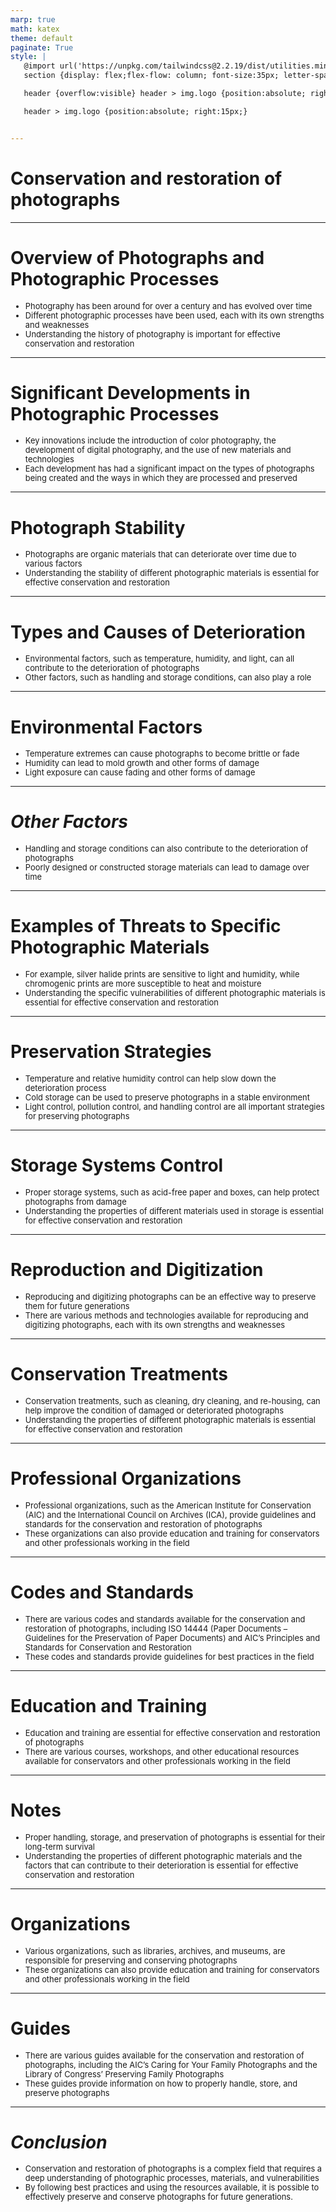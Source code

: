 ```yaml
---
marp: true
math: katex
theme: default
paginate: True
style: |
   @import url('https://unpkg.com/tailwindcss@2.2.19/dist/utilities.min.css');
   section {display: flex;flex-flow: column; font-size:35px; letter-spacing:1.4px;}

   header {overflow:visible} header > img.logo {position:absolute; right:15px;}

   header > img.logo {position:absolute; right:15px;}


---
```

<!-- backgroundImage: url('backgrounds/wwwatercolor (2).png') -->
<!-- _class: lead -->

 # **Conservation and restoration of photographs**

---
<style scoped>p,li {font-size:0.88em}</style>

 # Overview of Photographs and Photographic Processes
- Photography has been around for over a century and has evolved over time
- Different photographic processes have been used, each with its own strengths and weaknesses
- Understanding the history of photography is important for effective conservation and restoration


---
<style scoped>p,li {font-size:0.92em}</style>

 # Significant Developments in Photographic Processes
- Key innovations include the introduction of color photography, the development of digital photography, and the use of new materials and technologies
- Each development has had a significant impact on the types of photographs being created and the ways in which they are processed and preserved


---
<style scoped>p,li {font-size:0.92em}</style>

 # **Photograph Stability**
- Photographs are organic materials that can deteriorate over time due to various factors
- Understanding the stability of different photographic materials is essential for effective conservation and restoration


---
<style scoped>p,li {font-size:0.92em}</style>

 # Types and Causes of Deterioration
- Environmental factors, such as temperature, humidity, and light, can all contribute to the deterioration of photographs
- Other factors, such as handling and storage conditions, can also play a role


---
<style scoped>p,li {font-size:0.88em}</style>

 # **Environmental Factors**
- Temperature extremes can cause photographs to become brittle or fade
- Humidity can lead to mold growth and other forms of damage
- Light exposure can cause fading and other forms of damage


---
<style scoped>p,li {font-size:0.92em}</style>

 # _Other Factors_

- Handling and storage conditions can also contribute to the deterioration of photographs
- Poorly designed or constructed storage materials can lead to damage over time

---
<style scoped>p,li {font-size:0.92em}</style>

 # Examples of Threats to Specific Photographic Materials
- For example, silver halide prints are sensitive to light and humidity, while chromogenic prints are more susceptible to heat and moisture
- Understanding the specific vulnerabilities of different photographic materials is essential for effective conservation and restoration


---
<style scoped>p,li {font-size:0.88em}</style>

 # Preservation Strategies
- Temperature and relative humidity control can help slow down the deterioration process
- Cold storage can be used to preserve photographs in a stable environment
- Light control, pollution control, and handling control are all important strategies for preserving photographs


---
<style scoped>p,li {font-size:0.92em}</style>

 # Storage Systems Control

- Proper storage systems, such as acid-free paper and boxes, can help protect photographs from damage
- Understanding the properties of different materials used in storage is essential for effective conservation and restoration

---
<style scoped>p,li {font-size:0.92em}</style>

 # Reproduction and Digitization

- Reproducing and digitizing photographs can be an effective way to preserve them for future generations
- There are various methods and technologies available for reproducing and digitizing photographs, each with its own strengths and weaknesses

---
<style scoped>p,li {font-size:0.92em}</style>

 # Conservation Treatments

- Conservation treatments, such as cleaning, dry cleaning, and re-housing, can help improve the condition of damaged or deteriorated photographs
- Understanding the properties of different photographic materials is essential for effective conservation and restoration

---
<style scoped>p,li {font-size:0.92em}</style>

 # Professional Organizations

- Professional organizations, such as the American Institute for Conservation (AIC) and the International Council on Archives (ICA), provide guidelines and standards for the conservation and restoration of photographs
- These organizations can also provide education and training for conservators and other professionals working in the field

---
<style scoped>p,li {font-size:0.92em}</style>

 # Codes and Standards

- There are various codes and standards available for the conservation and restoration of photographs, including ISO 14444 (Paper Documents – Guidelines for the Preservation of Paper Documents) and AIC’s Principles and Standards for Conservation and Restoration
- These codes and standards provide guidelines for best practices in the field

---
<style scoped>p,li {font-size:0.92em}</style>

 # Education and Training
- Education and training are essential for effective conservation and restoration of photographs
- There are various courses, workshops, and other educational resources available for conservators and other professionals working in the field


---
<style scoped>p,li {font-size:0.92em}</style>

 # **Notes**
- Proper handling, storage, and preservation of photographs is essential for their long-term survival
- Understanding the properties of different photographic materials and the factors that can contribute to their deterioration is essential for effective conservation and restoration


---
<style scoped>p,li {font-size:0.92em}</style>

 # Organizations
- Various organizations, such as libraries, archives, and museums, are responsible for preserving and conserving photographs
- These organizations can also provide education and training for conservators and other professionals working in the field


---
<style scoped>p,li {font-size:0.92em}</style>

 # Guides
- There are various guides available for the conservation and restoration of photographs, including the AIC’s Caring for Your Family Photographs and the Library of Congress’ Preserving Family Photographs
- These guides provide information on how to properly handle, store, and preserve photographs


---
<style scoped>p,li {font-size:0.92em}</style>

 # _Conclusion_

- Conservation and restoration of photographs is a complex field that requires a deep understanding of photographic processes, materials, and vulnerabilities
- By following best practices and using the resources available, it is possible to effectively preserve and conserve photographs for future generations.
